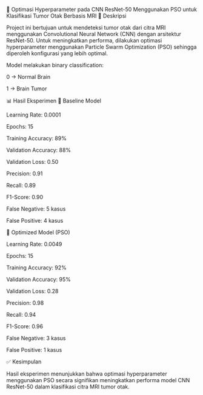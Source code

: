 🧠 Optimasi Hyperparameter pada CNN ResNet-50 Menggunakan PSO untuk Klasifikasi Tumor Otak Berbasis MRI
📌 Deskripsi

Project ini bertujuan untuk mendeteksi tumor otak dari citra MRI menggunakan Convolutional Neural Network (CNN) dengan arsitektur ResNet-50.
Untuk meningkatkan performa, dilakukan optimasi hyperparameter menggunakan Particle Swarm Optimization (PSO) sehingga diperoleh konfigurasi yang lebih optimal.

Model melakukan binary classification:

0 → Normal Brain

1 → Brain Tumor

📊 Hasil Eksperimen
🔹 Baseline Model

Learning Rate: 0.0001

Epochs: 15

Training Accuracy: 89%

Validation Accuracy: 88%

Validation Loss: 0.50

Precision: 0.91

Recall: 0.89

F1-Score: 0.90

False Negative: 5 kasus

False Positive: 4 kasus

🔹 Optimized Model (PSO)

Learning Rate: 0.0049

Epochs: 15

Training Accuracy: 92%

Validation Accuracy: 95%

Validation Loss: 0.28

Precision: 0.98

Recall: 0.94

F1-Score: 0.96

False Negative: 3 kasus

False Positive: 1 kasus

✅ Kesimpulan

Hasil eksperimen menunjukkan bahwa optimasi hyperparameter menggunakan PSO secara signifikan meningkatkan performa model CNN ResNet-50 dalam klasifikasi citra MRI tumor otak.
